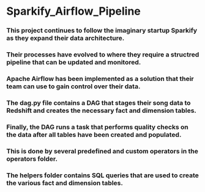# Sparkify_Airflow_Pipeline

### This project continues to follow the imaginary startup Sparkify as they expand their data architecture.
### Their processes have evolved to where they require a structred pipeline that can be updated and monitored.

### Apache Airflow has been implemented as a solution that their team can use to gain control over their data.

### The dag.py file contains a DAG that stages their song data to Redshift and creates the necessary fact and dimension tables.
### Finally, the DAG runs a task that performs quality checks on the data after all tables have been created and populated.
### This is done by several predefined and custom operators in the operators folder.
### The helpers folder contains SQL queries that are used to create the various fact and dimension tables.

